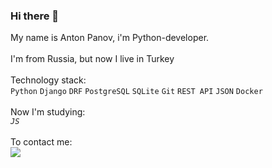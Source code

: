 ### Hi there 👋

My name is Anton Panov, i'm Python-developer.<br />
<br />
I'm from Russia, but now I live in Turkey<br />
<br />
Technology stack:<br />
`Python` `Django` `DRF` `PostgreSQL` `SQLite` `Git` `REST API` `JSON` `Docker`<br />
<br />
Now I'm studying:<br />
*`JS`* <br />
<br />
To contact me:<br />
[<img src="https://img.shields.io/badge/Telegram-008000?style=for-the-badge&logo=Telegram&logoColor=white"/> ](https://t.me/APAnov_IBU70)

